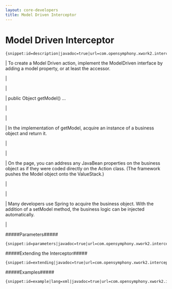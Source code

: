 ```yaml
---
layout: core-developers
title: Model Driven Interceptor
---
```


# Model Driven Interceptor



~~~~~~~
{snippet:id=description|javadoc=true|url=com.opensymphony.xwork2.interceptor.ModelDrivenInterceptor}
~~~~~~~



| To create a Model Driven action, implement the ModelDriven interface by adding a model property, or at least the accessor\.

| 

| 

| public Object getModel() \.\.\.

| 

| 

| In the implementation of getModel, acquire an instance of a business object and return it\.

| 

| 

| On the page, you can address any JavaBean properties on the business object as if they were coded directly on the Action class\. (The framework pushes the Model object onto the ValueStack\.)

| 

| 

| Many developers use Spring to acquire the business object\. With the addition of a setModel method, the business logic can be injected automatically\.

| 

#####Parameters#####



~~~~~~~
{snippet:id=parameters|javadoc=true|url=com.opensymphony.xwork2.interceptor.ModelDrivenInterceptor}
~~~~~~~

#####Extending the Interceptor#####



~~~~~~~
{snippet:id=extending|javadoc=true|url=com.opensymphony.xwork2.interceptor.ModelDrivenInterceptor}
~~~~~~~

#####Examples#####



~~~~~~~
{snippet:id=example|lang=xml|javadoc=true|url=com.opensymphony.xwork2.interceptor.ModelDrivenInterceptor}
~~~~~~~
